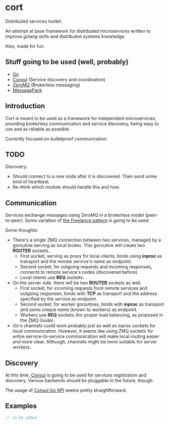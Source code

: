 # cort
Distributed services toolkit.

An attempt at base framework for distributed microservices written to improve golang skills and distributed systems knowledge.

Also, made for fun.

## Stuff going to be used (well, probably)

* [Go](http://golang.org/)
* [Consul](http://consul.io/) (Service discovery and coordination)
* [ZeroMQ](http://zeromq.org/) (Brokerless messaging)
* [MessagePack](http://msgpack.org/)

## Introduction

Cort is meant to be used as a framework for independent microservices, providing brokerless communication and service discovery, being easy to use and as reliable as possible.

Currently focused on bulletproof communication.

## TODO

Discovery:

* Should connect to a new node after it is discovered. Then send some kind of heartbeat.
* Re-think which module should handle this and how.

## Communication

Services exchange messages using ZeroMQ in a brokerless model (peer-to-peer). Some variation of [the Freelance pattern](http://zguide.zeromq.org/page:all#Brokerless-Reliability-Freelance-Pattern) is going to be used.

Some thoughts:

* There's a single ZMQ connection between two services, managed by a goroutine serving as local broker. This goroutine will create two **ROUTER** sockets.
    * First socket, serving as proxy for local clients, binds using **inproc** as transport and the remote service's name as endpoint.
    * Second socket, for outgoing requests and incoming responses, connects to remote service's nodes (discovered before).
    * Local clients use **REQ** sockets.
* On the server side, there will be two **ROUTER** sockets as well.
    * First socket, for incoming requests from remote services and outgoing responses, binds with **TCP** as transport and the address specified by the service as endpoint.
    * Second socket, for worker goroutines, binds with **inproc** as transport and some unique name (known to workers) as endpoint.
    * Workers use **REQ** sockets (for proper load balancing, as proposed in the ZMQ Guide).
* Go's channels could work probably just as well as inproc sockets for local communication. However, it seems like using ZMQ sockets for entire service-to-service communication will make local routing easier and more clear. Although, channels might be more suitable for server workers.

## Discovery

At this time, [Consul](http://consul.io/) is going to be used for services registration and discovery. Various backends should be pluggable in the future, though.

The usage of [Consul Go API](https://github.com/hashicorp/consul/tree/master/api) seems pretty straightforward.

## Examples

```go
// to be added
```
